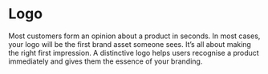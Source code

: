 # Logo

Most customers form an opinion about a product in seconds. In most cases, your logo will be the first brand asset someone sees. It’s all about making the right first impression. A distinctive logo helps users recognise a product immediately and gives them the essence of your branding.
